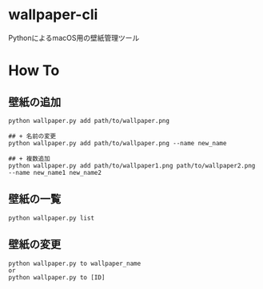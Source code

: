 # wallpaper-cli
PythonによるmacOS用の壁紙管理ツール

# How To

## 壁紙の追加

```
python wallpaper.py add path/to/wallpaper.png

## + 名前の変更
python wallpaper.py add path/to/wallpaper.png --name new_name

## + 複数追加
python wallpaper.py add path/to/wallpaper1.png path/to/wallpaper2.png --name new_name1 new_name2
```

## 壁紙の一覧

```
python wallpaper.py list
```

## 壁紙の変更

```
python wallpaper.py to wallpaper_name
or
python wallpaper.py to [ID]
```



